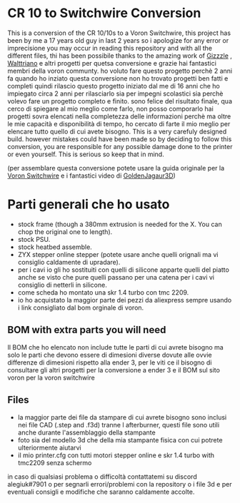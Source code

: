 # CR 10 to Switchwire Conversion
This is a conversion of the CR 10/10s to a Voron Switchwire, this project has been by me a 17 years old guy in last 2 years so i apologize for any error or imprecisione you may occur in reading this repository and with all the different files, thi has been possibile thanks to the amazing work of <a href="https://github.com/VoronDesign/VoronUsers/tree/master/printer_mods/Gizzle/ender-3_(pro)_switchwire">Gizzzle</a> , <a href="https://github.com/walttriano/VoronUsers/tree/master/printer_mods/Triano/Ender_3Pro_Switchwire">Walttriano</a> e altri progetti per quetsa conversione e grazie hai fantastici membri della voron communty. ho voluto fare questo progetto perchè 2 anni fa quando ho inziato questa conversione non ho trovato progetti ben fatti e completi quindi rilascio questo progetto iniziato dal me di 16 anni che ho impiegato circa 2 anni per rilasciarlo sia per impegni scolastici sia perchè volevo fare un progetto completo e finito. sono felice del risultato finale, qua cerco di spiegare al mio meglio come farlo, non posso comporarlo hai progetti sovra elencati nella completezza delle informazioni perchè ma oltre le mie capacità e disponibilità di tempo, ho cercato di farte il mio meglio per elencare tutto quello di cui avete bisogno. This is a very carefuly designed build. however mistakes could have been made so by deciding to follow this conversion, you are responsible for any possible damage done to the printer or even yourself. This is serious so keep that in mind.

(per assemblare questa conversione potete usare la guida originale per la <a href="https://vorondesign.com/voron_switchwire">Voron Switchwire</a> e i fantastici video di <a href="https://youtube.com/playlist?list=PLRsIVaP-BizCdEONPhoDoOAeQk3QzMPTN">GoldenJagaur3D</a>)

# Parti generali che ho usato

- stock frame (though a 380mm extrusion is needed for the X. You can chop the original one to length).
- stock PSU.
- stock heatbed assemble.
- ZYX stepper online stepper (potete usare anche quelli orignali ma vi consiglio caldamente di upradare).
- per i cavi io gli ho sostituiti con quelli di silicone apparte quelli del piatto anche se visto che pure quelli passano per una catena per i cavi vi consiglio di netterli in silicone.
- come scheda ho montato una skr 1.4 turbo con tmc 2209.
- io ho acquistato la maggior parte dei pezzi da aliexpress sempre usando i link consigliato dal bom orginale di voron.


## BOM with extra parts you will need
Il BOM che ho elencato non include tutte le parti di cui avrete bisogno ma solo le parti che devono essere di dimesioni diverse dovute alle ovvie differenze di dimesioni rispetto alla ender 3, per le viti ce il bisogno di consultare gli altri progetti per la conversione a ender 3 e il BOM sul sito voron per la voron switchwire

## Files

- la maggior parte dei file da stampare di cui avrete bisogno sono inclusi nei file CAD (.step and .f3d) tranne l afterburner, questi file sono utili anche durante l'assemblaggio della stampante 
- foto sia del modello 3d che della mia stampante fisica con cui potrete ulteriormente aiutarvi
- il mio printer.cfg con tutti motori stepper online e skr 1.4 turbo with tmc2209 senza schermo

in caso di qualsiasi problema o difficoltà contattatemi su discord alegiuk#7901 o per segnarli errori/problemi con la repository o i file 3d e per eventuali consigli e modifiche che saranno caldamente accolte.
